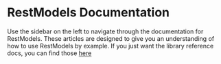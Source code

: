 # RestModels Documentation
Use the sidebar on the left to navigate through the documentation for RestModels. These articles are designed to give you an understanding of how to use RestModels by example. If you just want the library reference docs, you can find those [here](xref:api-docs)